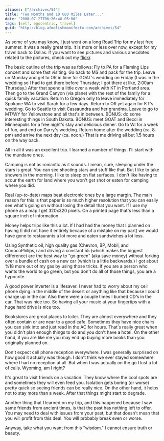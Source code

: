 ```yaml
---
aliases: ["/archives/54"]
title: "Two Months and 10 000 Miles Later..."
date: "2008-07-27T06:26:48-05:00"
tags: [self, egocentric, travel]
guid: "http://blog.afoolishmanifesto.com/archives/54"
---
```

As some of you may know, I just went on a long Road Trip for my last free
summer. It was a really great trip. It is more or less over now, except for my
travel back to Dallas. If you want to see pictures and various anecdotes related
to the pictures, check out my
[flickr](http://flickr.com/photos/frew/sets/72157605723139909/).

The basic outline of the trip was as follows: Fly to PA for a Flaming Lips
concert and some fast visiting. Go back to MS and pack for the trip. Leave on
Monday and get to OR in time for GOAT's wedding on Friday (I was in the wedding
so I had to get there before Thursday; I got there at like, 2:00am Thursday.)
After that spend a little over a week with KT in Portland area. Then go to the
Grand Canyon (via plane) with the rest of the family for a quick family
vacation. Return to Oregon only to leave immediately for Spokane WA to visit
Sarah for a few days. Return to OR yet again for KT's wedding. Go to Seattle to
visit Cassaundra and her grandma. Leave to go to MT/WY for Yellowstone and all
that's in between. BONUS: do some interesting things in South Dakota. BONUS:
meet GOAT and Becci in Minneapolis for a free night's stay and delicious dinner.
Go to WI for a week of fun, and end on Darry's wedding. Return home after the
wedding (ca. 8 pm) and arrive the next day (ca. noon.) That is me driving all
but 1.5 hours on the way back.

All in all it was an excellent trip. I learned a number of things. I'll start
with the mundane ones.

Camping is not as romantic as it sounds. I mean, sure, sleeping under the stars
is great. You can see shooting stars and stuff like that. But I like to take
showers in the morning. I like to sleep on flat surfaces. I don't like having to
scour the earth for land where you won't get shot or eaten for camping where you
did.

Real (up-to-date) maps beat electronic ones by a large margin. The main reason
for this is that paper is so much higher resolution that you can easily see
what's going on without losing the detail that you want. If I use my phone as a
map I get 320x320 pixels. On a printed page that's less than a square inch of
information.

Money helps trips like this a lot. If I had had the money that I planned on
having (I did not have it entirely because of a mistake on my part) we would
have gone to restaurants a lot more and eaten sandwiches a lot less.

Using Synthetic oil, high quality gas (Chevron, BP, Mobil, and ConocoPhilips,)
and driving a constant 55 (which makes the biggest difference) are the best way
to "go green" (aka save money) without forking over a bundle of cash on a new
car (which is a little backwards.) I got about %18 more out of my gas by using
those tricks. If you are a person who wants the world to go green, but you don't
do all of those things, you are a hypocrite.

A good power inverter is a lifesaver. I never had to worry about my cell phone
dying in the middle of the desert or anything like that because I could charge
up in the car. Also there were a couple times I burned CD's in the car. That was
nice too. So having all your music at your fingertips with a huge hard drive is
nice too.

Bookstores are great places to loiter. They are almost everywhere and they often
contain or are near to a good cafe. Sometimes they have nice chairs you can sink
into and just read in the AC for hours. That's really great when you didn't plan
enough things to do and you don't have a hotel. On the other hand, if you are
like me you may end up buying more books than you originally planned on.

Don't expect cell phone reception everywhere. I was generally surprised on how
good it actually was though. I don't think we ever stayed somewhere where I had
no reception at all. But when I was actually on the go I lost a lot of calls.
Wyoming, am I right?

It's great to visit friends on a vacation. They know where the cool spots are
and sometimes they will even feed you. Isolation gets boring (or worse) pretty
quick so seeing friends can be really nice. On the other hand, it helps not to
stay more than a week. After that things might start to degrade.

Another thing that I learned on my trip, and this happened because I saw same
friends from ancient times, is that the past has nothing left to offer. You may
need to deal with issues from your past, but that doesn't mean that you will
profit from this deal. You will probably break even or worse.

Anyway, take what you want from this "wisdom." I cannot ensure truth or beauty.
